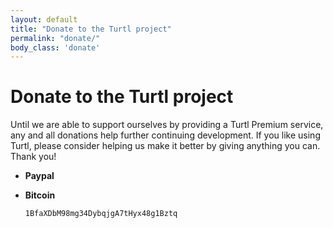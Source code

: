 ```yaml
---
layout: default
title: "Donate to the Turtl project"
permalink: "donate/"
body_class: 'donate'
---
```


Donate to the Turtl project
===========================

Until we are able to support ourselves by providing a Turtl Premium service, any
and all donations help further continuing development. If you like
using Turtl, please consider helping us make it better by giving anything you
can. Thank you!

- **Paypal**
  
  <script async="async" src="https://www.paypalobjects.com/js/external/paypal-button.min.js?merchant=andrew@turtl.it" data-button="donate" data-name="Turtl donation" data-callback="https://turtl.it/donate/thanks" ></script>

- **Bitcoin**
  
  `1BfaXDbM98mg34DybqjgA7tHyx48g1Bztq`


